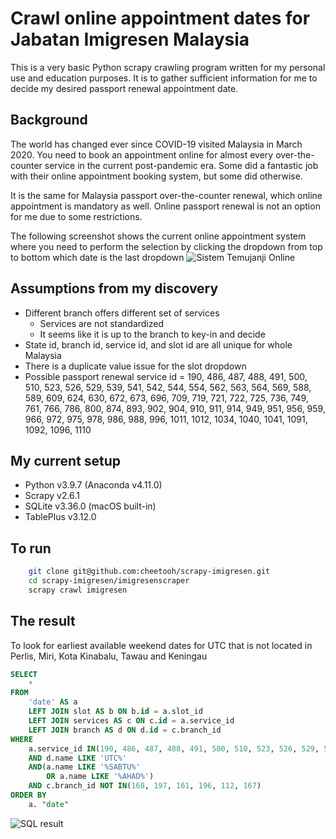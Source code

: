 # Crawl online appointment dates for Jabatan Imigresen Malaysia

This is a very basic Python scrapy crawling program written for my personal use and education purposes. It is to gather sufficient information for me to decide my desired passport renewal appointment date.

## Background

The world has changed ever since COVID-19 visited Malaysia in March 2020. You need to book an appointment online for almost every over-the-counter service in the current post-pandemic era. Some did a fantastic job with their online appointment booking system, but some did otherwise.

It is the same for Malaysia passport over-the-counter renewal, which online appointment is mandatory as well. Online passport renewal is not an option for me due to some restrictions.

The following screenshot shows the current online appointment system where you need to perform the selection by clicking the dropdown from top to bottom which date is the last dropdown
![Sistem Temujanji Online](https://user-images.githubusercontent.com/532986/163326863-ca3267aa-1ca8-42dd-90ca-96e67dba562e.png)

## Assumptions from my discovery

-   Different branch offers different set of services
    -   Services are not standardized
    -   It seems like it is up to the branch to key-in and decide
-   State id, branch id, service id, and slot id are all unique for whole Malaysia
-   There is a duplicate value issue for the slot dropdown
-   Possible passport renewal service id = 190, 486, 487, 488, 491, 500, 510, 523, 526, 529, 539, 541, 542, 544, 554, 562, 563, 564, 569, 588, 589, 609, 624, 630, 672, 673, 696, 709, 719, 721, 722, 725, 736, 749, 761, 766, 786, 800, 874, 893, 902, 904, 910, 911, 914, 949, 951, 956, 959, 966, 972, 975, 978, 986, 988, 996, 1011, 1012, 1034, 1040, 1041, 1091, 1092, 1096, 1110

## My current setup

-   Python v3.9.7 (Anaconda v4.11.0)
-   Scrapy v2.6.1
-   SQLite v3.36.0 (macOS built-in)
-   TablePlus v3.12.0

## To run

```bash
    git clone git@github.com:cheetooh/scrapy-imigresen.git
    cd scrapy-imigresen/imigresenscraper
    scrapy crawl imigresen
```

## The result

To look for earliest available weekend dates for UTC that is not located in Perlis, Miri, Kota Kinabalu, Tawau and Keningau

```sql
SELECT
	*
FROM
	'date' AS a
	LEFT JOIN slot AS b ON b.id = a.slot_id
	LEFT JOIN services AS c ON c.id = a.service_id
	LEFT JOIN branch AS d ON d.id = c.branch_id
WHERE
	a.service_id IN(190, 486, 487, 488, 491, 500, 510, 523, 526, 529, 539, 541, 542, 544, 554, 562, 563, 564, 569, 588, 589, 609, 624, 630, 672, 673, 696, 709, 719, 721, 722, 725, 736, 749, 761, 766, 786, 800, 874, 893, 902, 904, 910, 911, 914, 949, 951, 956, 959, 966, 972, 975, 978, 986, 988, 996, 1011, 1012, 1034, 1040, 1041, 1091, 1092, 1096, 1110)
	AND d.name LIKE 'UTC%'
	AND(a.name LIKE '%SABTU%'
		OR a.name LIKE '%AHAD%')
	AND c.branch_id NOT IN(168, 197, 161, 196, 112, 167)
ORDER BY
	a. "date"
```

![SQL result](https://user-images.githubusercontent.com/532986/163334247-f1c5a361-04f3-43bc-a36b-5d09a1fee984.png)
